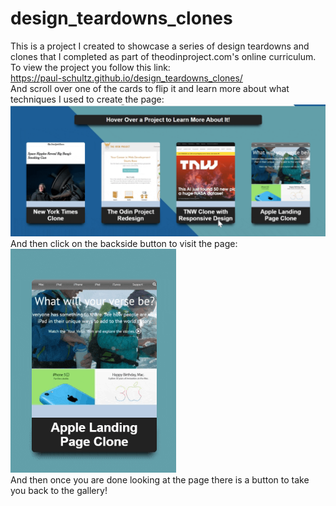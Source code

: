 # design_teardowns_clones
This is a project I created to showcase a series of design teardowns and clones that I completed as part of theodinproject.com's online curriculum.  
To view the project you follow this link:  
https://paul-schultz.github.io/design_teardowns_clones/  
And scroll over one of the cards to flip it and learn more about what techniques I used to create the page:  
![Flip Animation Gif](./gif/flip.gif)  
And then click on the backside button to visit the page:  
![Hover Animation Gif](./gif/hover.gif)  
And then once you are done looking at the page there is a button to take you back to the gallery!
